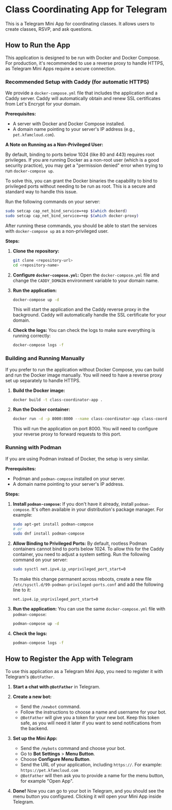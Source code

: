 # Class Coordinating App for Telegram

This is a Telegram Mini App for coordinating classes. It allows users to create classes, RSVP, and ask questions.

## How to Run the App

This application is designed to be run with Docker and Docker Compose. For production, it's recommended to use a reverse proxy to handle HTTPS, as Telegram Mini Apps require a secure connection.

### Recommended Setup with Caddy (for automatic HTTPS)

We provide a `docker-compose.yml` file that includes the application and a Caddy server. Caddy will automatically obtain and renew SSL certificates from Let's Encrypt for your domain.

**Prerequisites:**
- A server with Docker and Docker Compose installed.
- A domain name pointing to your server's IP address (e.g., `pet.kfamcloud.com`).

**A Note on Running as a Non-Privileged User:**

By default, binding to ports below 1024 (like 80 and 443) requires root privileges. If you are running Docker as a non-root user (which is a good security practice), you may get a "permission denied" error when trying to run `docker-compose up`.

To solve this, you can grant the Docker binaries the capability to bind to privileged ports without needing to be run as root. This is a secure and standard way to handle this issue.

Run the following commands on your server:
```bash
sudo setcap cap_net_bind_service=+ep $(which dockerd)
sudo setcap cap_net_bind_service=+ep $(which docker-proxy)
```
After running these commands, you should be able to start the services with `docker-compose up` as a non-privileged user.

**Steps:**
1.  **Clone the repository:**
    ```bash
    git clone <repository-url>
    cd <repository-name>
    ```

2.  **Configure `docker-compose.yml`:**
    Open the `docker-compose.yml` file and change the `CADDY_DOMAIN` environment variable to your domain name.

3.  **Run the application:**
    ```bash
    docker-compose up -d
    ```
    This will start the application and the Caddy reverse proxy in the background. Caddy will automatically handle the SSL certificate for your domain.

4.  **Check the logs:**
    You can check the logs to make sure everything is running correctly:
    ```bash
    docker-compose logs -f
    ```

### Building and Running Manually

If you prefer to run the application without Docker Compose, you can build and run the Docker image manually. You will need to have a reverse proxy set up separately to handle HTTPS.

1.  **Build the Docker image:**
    ```bash
    docker build -t class-coordinator-app .
    ```

2.  **Run the Docker container:**
    ```bash
    docker run -d -p 8000:8000 --name class-coordinator-app class-coordinator-app
    ```
    This will run the application on port 8000. You will need to configure your reverse proxy to forward requests to this port.

### Running with Podman

If you are using Podman instead of Docker, the setup is very similar.

**Prerequisites:**
- Podman and `podman-compose` installed on your server.
- A domain name pointing to your server's IP address.

**Steps:**
1.  **Install `podman-compose`:**
    If you don't have it already, install `podman-compose`. It's often available in your distribution's package manager. For example:
    ```bash
    sudo apt-get install podman-compose
    # or
    sudo dnf install podman-compose
    ```

2.  **Allow Binding to Privileged Ports:**
    By default, rootless Podman containers cannot bind to ports below 1024. To allow this for the Caddy container, you need to adjust a system setting.
    Run the following command on your server:
    ```bash
    sudo sysctl net.ipv4.ip_unprivileged_port_start=0
    ```
    To make this change permanent across reboots, create a new file `/etc/sysctl.d/99-podman-privileged-ports.conf` and add the following line to it:
    ```
    net.ipv4.ip_unprivileged_port_start=0
    ```

3.  **Run the application:**
    You can use the same `docker-compose.yml` file with `podman-compose`:
    ```bash
    podman-compose up -d
    ```

4.  **Check the logs:**
    ```bash
    podman-compose logs -f
    ```

## How to Register the App with Telegram

To use this application as a Telegram Mini App, you need to register it with Telegram's `@BotFather`.

1.  **Start a chat with `@BotFather`** in Telegram.

2.  **Create a new bot:**
    - Send the `/newbot` command.
    - Follow the instructions to choose a name and username for your bot.
    - `@BotFather` will give you a token for your new bot. Keep this token safe, as you will need it later if you want to send notifications from the backend.

3.  **Set up the Mini App:**
    - Send the `/mybots` command and choose your bot.
    - Go to **Bot Settings** > **Menu Button**.
    - Choose **Configure Menu Button**.
    - Send the URL of your application, including `https://`. For example: `https://pet.kfamcloud.com`
    - `@BotFather` will then ask you to provide a name for the menu button, for example "Open App".

4.  **Done!**
    Now you can go to your bot in Telegram, and you should see the menu button you configured. Clicking it will open your Mini App inside Telegram.
